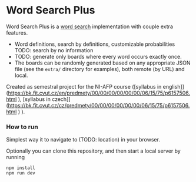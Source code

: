 # Word Search Plus

Word Search Plus is a [word search](https://en.wikipedia.org/wiki/Word_search ) implementation with couple extra features.

* Word definitions, search by definitions, customizable probabilities TODO: search by no information
* TODO: generate only boards where every word occurs exactly once.
* The boards can be randomly generated based on any appropriate JSON file (see the `extra/` directory for examples), both remote (by URL) and local.

Created as semestral project for the NI-AFP course ([syllabus in english]](https://bk.fit.cvut.cz/en/predmety/00/00/00/00/00/00/06/15/75/p6157506.html ), [syllabus in czech]](https://bk.fit.cvut.cz/cz/predmety/00/00/00/00/00/00/06/15/75/p6157506.html ) ).

### How to run

Simplest way it to navigate to (TODO: location) in your browser.

Optionally you can clone this repository, and then start a local server by running

```shell
npm install
npm run dev
```

